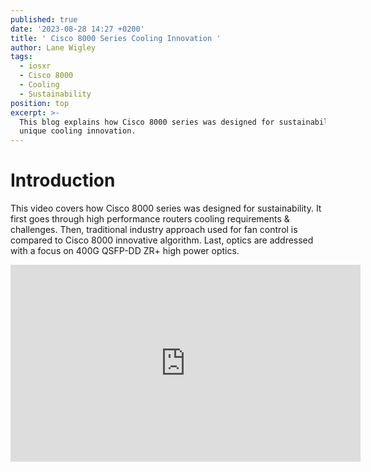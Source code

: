 ```yaml
---
published: true
date: '2023-08-28 14:27 +0200'
title: ' Cisco 8000 Series Cooling Innovation '
author: Lane Wigley
tags:
  - iosxr
  - Cisco 8000
  - Cooling
  - Sustainability
position: top
excerpt: >-
  This blog explains how Cisco 8000 series was designed for sustainability with
  unique cooling innovation.
---
```

# Introduction

This video covers how Cisco 8000 series was designed for sustainability. It first goes through high performance routers cooling requirements & challenges. Then, traditional industry approach used for fan control is compared to Cisco 8000 innovative algorithm. Last, optics are addressed with a focus on 400G QSFP-DD ZR+ high power optics.

<iframe width="560" height="315" src="https://www.youtube.com/embed/PAeikVjNSN8?si=lJxr_KNlVV2dx2mM" title="YouTube video player" frameborder="0" allow="accelerometer; autoplay; clipboard-write; encrypted-media; gyroscope; picture-in-picture; web-share" allowfullscreen></iframe>
